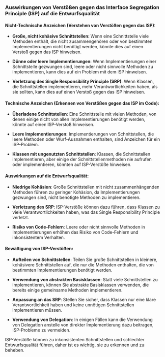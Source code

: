 ### Auswirkungen von Verstößen gegen das Interface Segregation Principle (ISP) auf die Entwurfsqualität

#### Nicht-Technische Anzeichen (Verstehen von Verstößen gegen das ISP):

- **Große, nicht kohäsive Schnittstellen**: Wenn eine Schnittstelle viele Methoden enthält, die nicht zusammengehören oder von bestimmten Implementierungen nicht benötigt werden, könnte dies auf einen Verstoß gegen das ISP hinweisen.

- **Dünne oder leere Implementierungen**: Wenn Implementierungen einer Schnittstelle gezwungen sind, leere oder nicht sinnvolle Methoden zu implementieren, kann dies auf ein Problem mit dem ISP hinweisen.

- **Verletzung des Single Responsibility Principle (SRP)**: Wenn Klassen, die Schnittstellen implementieren, mehr Verantwortlichkeiten haben, als sie sollten, kann dies auf einen Verstoß gegen das ISP hinweisen.

#### Technische Anzeichen (Erkennen von Verstößen gegen das ISP im Code):

- **Überladene Schnittstellen**: Eine Schnittstelle mit vielen Methoden, von denen einige nicht von allen Implementierungen benötigt werden, könnte auf einen ISP-Verstoß hinweisen.

- **Leere Implementierungen**: Implementierungen von Schnittstellen, die leere Methoden oder Wurf-Ausnahmen enthalten, sind Anzeichen für ein ISP-Problem.

- **Klassen mit ungenutzten Schnittstellen**: Klassen, die Schnittstellen implementieren, aber einige der Schnittstellenmethoden nie aufrufen oder implementieren, könnten auf ISP-Verstöße hinweisen.

#### Auswirkungen auf die Entwurfsqualität:

- **Niedrige Kohäsion**: Große Schnittstellen mit nicht zusammenhängenden Methoden führen zu geringer Kohäsion, da Implementierungen gezwungen sind, nicht benötigte Methoden zu implementieren.

- **Verletzung des SRP**: ISP-Verstöße können dazu führen, dass Klassen zu viele Verantwortlichkeiten haben, was das Single Responsibility Principle verletzt.

- **Risiko von Code-Fehlern**: Leere oder nicht sinnvolle Methoden in Implementierungen erhöhen das Risiko von Code-Fehlern und inkonsistentem Verhalten.

#### Bewältigung von ISP-Verstößen:

- **Aufteilen von Schnittstellen**: Teilen Sie große Schnittstellen in kleinere, kohäsivere Schnittstellen auf, die nur die Methoden enthalten, die von bestimmten Implementierungen benötigt werden.

- **Verwendung von abstrakten Basisklassen**: Statt viele Schnittstellen zu implementieren, können Sie abstrakte Basisklassen verwenden, die bereits einige gemeinsame Methoden implementieren.

- **Anpassung an das SRP**: Stellen Sie sicher, dass Klassen nur eine klare Verantwortlichkeit haben und keine unnötigen Schnittstellen implementieren müssen.

- **Verwendung von Delegation**: In einigen Fällen kann die Verwendung von Delegation anstelle von direkter Implementierung dazu beitragen, ISP-Probleme zu vermeiden.

ISP-Verstöße können zu inkonsistenten Schnittstellen und schlechter Entwurfsqualität führen, daher ist es wichtig, sie zu erkennen und zu beheben.
